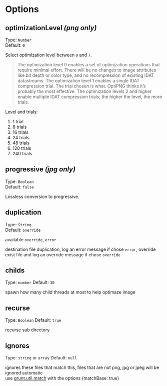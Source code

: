 # Options

## optimizationLevel *(png only)*

Type: `Number`  
Default: `0`

Select optimization level between `0` and `7`.

> The optimization level 0 enables a set of optimization operations that require minimal effort. There will be no changes to image attributes like bit depth or color type, and no recompression of existing IDAT datastreams. The optimization level 1 enables a single IDAT compression trial. The trial chosen is what. OptiPNG thinks it’s probably the most effective. The optimization levels 2 and higher enable multiple IDAT compression trials; the higher the level, the more trials.

Level and trials:

1. 1 trial
2. 8 trials
3. 16 trials
4. 24 trials
5. 48 trials
6. 120 trials
7. 240 trials


## progressive *(jpg only)*

Type: `Boolean`  
Default: `false`

Lossless conversion to progressive.


## duplication 

Type: `String`  
Default: `override`

available `override`, `error`

destination file duplication, log an error message if chose `error`, override exist file and log an override message if chose `override`


## childs
Type: `number`
Default: `30`

spawn how many child threads at most to help optimaze image


## recurse
Type: `Boolean`
Default: `true`

recurse sub directory


## ignores
Type: `string` or `array`
Default: `null`

ignores these files that match this, files that are not png, jpg or jpeg will be ignored automatic <br>
use [grunt.util.match](http://gruntjs.com/api/grunt.file#grunt.file.match) with the options {matchBase: true}